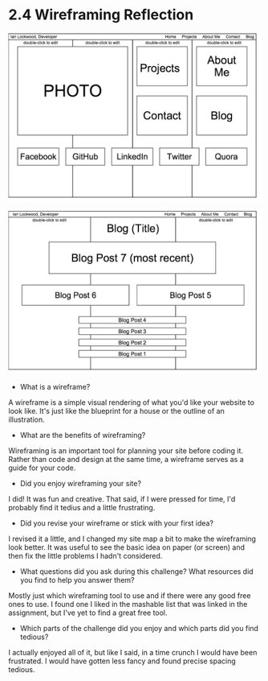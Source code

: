# 2.4 Wireframing Reflection

![Index Wireframe](week-2/imgs/wireframe-index.png)

![Blog Index Wireframe](week-2/imgs/wireframe-blog-index.png)

- What is a wireframe?

A wireframe is a simple visual rendering of what you'd like your website to look like. It's just like the blueprint for a house or the outline of an illustration.

- What are the benefits of wireframing?

Wireframing is an important tool for planning your site before coding it. Rather than code and design at the same time, a wireframe serves as a guide for your code.

- Did you enjoy wireframing your site?

I did! It was fun and creative. That said, if I were pressed for time, I'd probably find it tedius and a little frustrating.

- Did you revise your wireframe or stick with your first idea?

I revised it a little, and I changed my site map a bit to make the wireframing look better. It was useful to see the basic idea on paper (or screen) and then fix the little problems I hadn't considered.

- What questions did you ask during this challenge? What resources did you find to help you answer them?

Mostly just which wireframing tool to use and if there were any good free ones to use. I found one I liked in the mashable list that was linked in the assignment, but I've yet to find a great free tool.

- Which parts of the challenge did you enjoy and which parts did you find tedious?

I actually enjoyed all of it, but like I said, in a time crunch I would have been frustrated. I would have gotten less fancy and found precise spacing tedious.
